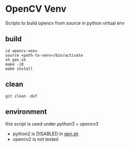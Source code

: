# OpenCV Venv

Scripts to build opencv from source in python virtual env

## build

```
cd opencv-venv
source <path-to-venv>/bin/activate
sh gen.sh
make -j8
make install
```

## clean

```
git clean -dxf
```

## environment

this script is used under *python3* + *opencv3*

+ python2 is DISABLED in [gen.sh](./gen.sh)
+ opencv2 is not tested
